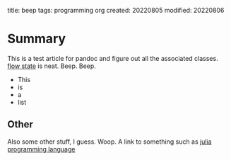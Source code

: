 title: beep
tags: programming org
created: 20220805
modified: 20220806

# Summary

This is a test article for pandoc and figure out all the associated
classes. [flow state](#flow_state) is neat. Beep. Beep.

-   This
-   is
-   a
-   list

## Other

Also some other stuff, I guess. Woop. A link to something such as [julia
programming language](#julia_programming_language)

